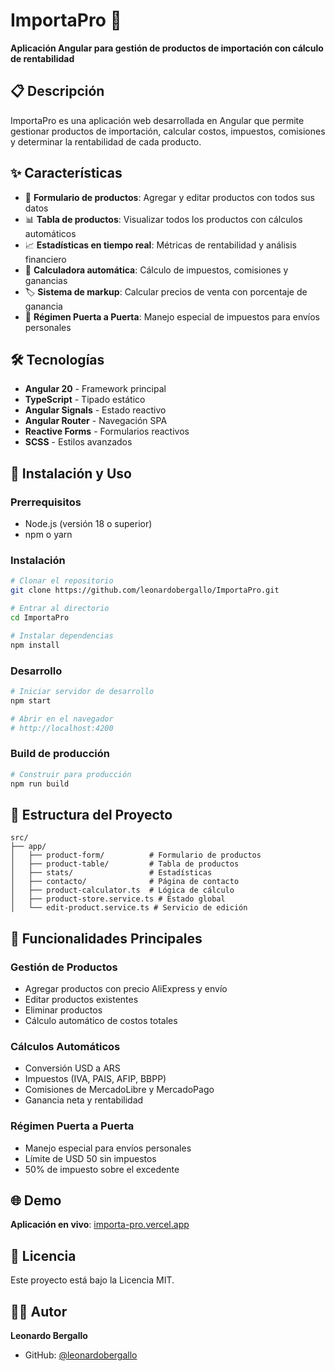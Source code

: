 # ImportaPro 🚀

**Aplicación Angular para gestión de productos de importación con cálculo de rentabilidad**

## 📋 Descripción

ImportaPro es una aplicación web desarrollada en Angular que permite gestionar productos de importación, calcular costos, impuestos, comisiones y determinar la rentabilidad de cada producto.

## ✨ Características

- 📝 **Formulario de productos**: Agregar y editar productos con todos sus datos
- 📊 **Tabla de productos**: Visualizar todos los productos con cálculos automáticos
- 📈 **Estadísticas en tiempo real**: Métricas de rentabilidad y análisis financiero
- 🧮 **Calculadora automática**: Cálculo de impuestos, comisiones y ganancias
- 🏷️ **Sistema de markup**: Calcular precios de venta con porcentaje de ganancia
- 🚪 **Régimen Puerta a Puerta**: Manejo especial de impuestos para envíos personales

## 🛠️ Tecnologías

- **Angular 20** - Framework principal
- **TypeScript** - Tipado estático
- **Angular Signals** - Estado reactivo
- **Angular Router** - Navegación SPA
- **Reactive Forms** - Formularios reactivos
- **SCSS** - Estilos avanzados

## 🚀 Instalación y Uso

### Prerrequisitos
- Node.js (versión 18 o superior)
- npm o yarn

### Instalación
```bash
# Clonar el repositorio
git clone https://github.com/leonardobergallo/ImportaPro.git

# Entrar al directorio
cd ImportaPro

# Instalar dependencias
npm install
```

### Desarrollo
```bash
# Iniciar servidor de desarrollo
npm start

# Abrir en el navegador
# http://localhost:4200
```

### Build de producción
```bash
# Construir para producción
npm run build
```

## 📁 Estructura del Proyecto

```
src/
├── app/
│   ├── product-form/          # Formulario de productos
│   ├── product-table/         # Tabla de productos
│   ├── stats/                 # Estadísticas
│   ├── contacto/              # Página de contacto
│   ├── product-calculator.ts  # Lógica de cálculo
│   ├── product-store.service.ts # Estado global
│   └── edit-product.service.ts # Servicio de edición
```

## 🎯 Funcionalidades Principales

### Gestión de Productos
- Agregar productos con precio AliExpress y envío
- Editar productos existentes
- Eliminar productos
- Cálculo automático de costos totales

### Cálculos Automáticos
- Conversión USD a ARS
- Impuestos (IVA, PAIS, AFIP, BBPP)
- Comisiones de MercadoLibre y MercadoPago
- Ganancia neta y rentabilidad

### Régimen Puerta a Puerta
- Manejo especial para envíos personales
- Límite de USD 50 sin impuestos
- 50% de impuesto sobre el excedente

## 🌐 Demo

**Aplicación en vivo**: [importa-pro.vercel.app](https://importa-pro.vercel.app)

## 📝 Licencia

Este proyecto está bajo la Licencia MIT.

## 👨‍💻 Autor

**Leonardo Bergallo**
- GitHub: [@leonardobergallo](https://github.com/leonardobergallo)
